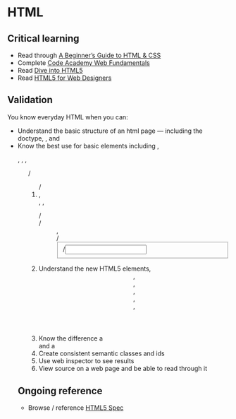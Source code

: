 HTML
====

Critical learning
-----------------

* Read through [A Beginner’s Guide to HTML & CSS](http://learn.shayhowe.com/)
* Complete [Code Academy Web Fundamentals](http://www.codecademy.com/tracks/web)
* Read [Dive into HTML5](http://diveintohtml5.info/)
* Read [HTML5 for Web Designers](http://www.abookapart.com/products/html5-for-web-designers)

Validation
----------

You know everyday HTML when you can:

* Understand the basic structure of an html page — including the doctype, <head>, and <body>
* Know the best use for basic elements including <h1-6>, <p>, <a>, <img>, <ul>/<ol>/<li>, <div>, <span>, <dl>/<dt>/<dd>, <form>/<fieldset>/<input>
* Understand the new HTML5 elements, <header>, <hgroup>, <section>, <aside>, <article>, <footer>
* Know the difference a <section> and a <div>
* Create consistent semantic classes and ids
* Use web inspector to see results
* View source on a web page and be able to read through it

Ongoing reference
-----------------

* Browse / reference [HTML5 Spec](http://dev.w3.org/html5/spec/single-page.html)

